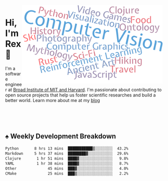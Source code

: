 <img src="https://raw.githubusercontent.com/rexwangcc/rexwangcc/master/myself.png" alt="Rex!" width="450" height="250" align="right">

# Hi, I'm Rex 👋

I'm a software engineer at [Broad Institute of MIT and Harvard](https://www.broadinstitute.org/). I'm passionate about contributing to open source projects that help us foster scientific researches and build a better world. Learn more about me at my [blog](https://rexwang.cc)

<br>
<br>
<br>

<table>
<tr valign="top" width="50%">
<!-- <td > -->

## ♠ Weekly Development Breakdown

<!-- code_time starts -->

```text
Python       8 hrs 13 mins  ███████████▒░░░░░░░░  43.2%
Markdown     5 hrs 37 mins  ████████▓░░░░░░░░░░░  29.6%
Clojure       1 hr 51 mins  ████▓░░░░░░░░░░░░░░░   9.8%
YAML          1 hr 38 mins  ████▓░░░░░░░░░░░░░░░   8.7%
Other              45 mins  ███▓░░░░░░░░░░░░░░░░   4.0%
CMake              25 mins  ███▒░░░░░░░░░░░░░░░░   2.2%
```

<!-- code_time ends -->

<!-- Placeholder for my Game statuses -->

<!-- <td valign="top" width="50%">

#### ♦ My Personal Progress

</td> -->

</tr>
</table>
